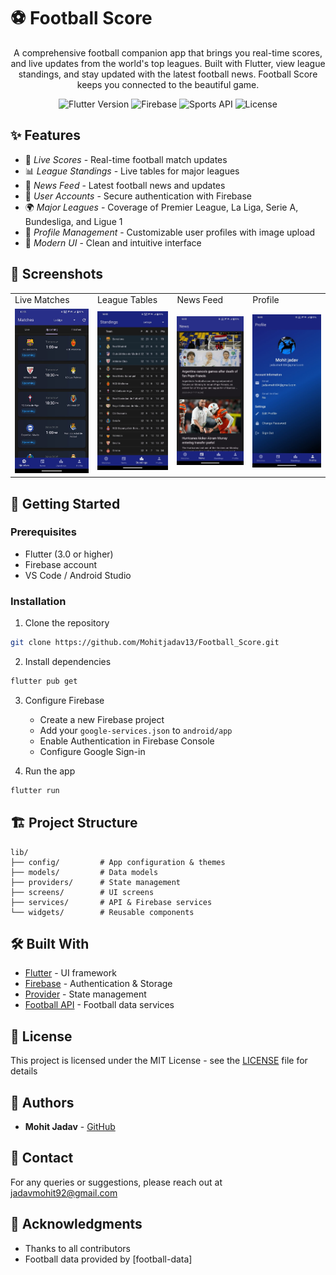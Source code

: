 # ⚽ Football Score

<div align="center">
  
  <p>A comprehensive football companion app that brings you real-time scores, and live updates from the world's top leagues. Built with Flutter, view league standings, and stay updated with the latest football news. Football Score keeps you connected to the beautiful game.</p>

  ![Flutter Version](https://img.shields.io/badge/Flutter-3.0+-02569B?logo=flutter)
  ![Firebase](https://img.shields.io/badge/Firebase-FFCA28?logo=firebase&logoColor=black)
  ![Sports API](https://img.shields.io/badge/Sports_API-2196F3)
  ![License](https://img.shields.io/badge/License-MIT-green.svg)
</div>

## ✨ Features

- 🎯 *Live Scores* - Real-time football match updates
- 📊 *League Standings* - Live tables for major leagues
- 📰 *News Feed* - Latest football news and updates
- 🔐 *User Accounts* - Secure authentication with Firebase
- 🌍 *Major Leagues* - Coverage of Premier League, La Liga, Serie A, Bundesliga, and Ligue 1
- 👤 *Profile Management* - Customizable user profiles with image upload
- 🌙 *Modern UI* - Clean and intuitive interface

## 📱 Screenshots

<table>
  <tr>
    <td>Live Matches</td>
    <td>League Tables</td>
    <td>News Feed</td>
    <td>Profile</td>
  </tr>
  <tr>
    <td><img src="screenshots/matches.jpg" width="200"/></td>
    <td><img src="screenshots/standings.jpg" width="200"/></td>
    <td><img src="screenshots/news.jpg" width="200"/></td>
    <td><img src="screenshots/profile.jpg" width="200"/></td>
  </tr>
</table>

## 🚀 Getting Started

### Prerequisites

- Flutter (3.0 or higher)
- Firebase account
- VS Code / Android Studio

### Installation

1. Clone the repository
```bash
git clone https://github.com/Mohitjadav13/Football_Score.git
```

2. Install dependencies
```bash
flutter pub get
```

3. Configure Firebase
   - Create a new Firebase project
   - Add your `google-services.json` to `android/app`
   - Enable Authentication in Firebase Console
   - Configure Google Sign-in

4. Run the app
```bash
flutter run
```

## 🏗 Project Structure

```
lib/
├── config/         # App configuration & themes
├── models/         # Data models
├── providers/      # State management
├── screens/        # UI screens
├── services/       # API & Firebase services
└── widgets/        # Reusable components
```

## 🛠 Built With

- [Flutter](https://flutter.dev/) - UI framework
- [Firebase](https://firebase.google.com/) - Authentication & Storage
- [Provider](https://pub.dev/packages/provider) - State management
- [Football API](https://www.football-data.org/) - Football data services

## 📄 License

This project is licensed under the MIT License - see the [LICENSE](LICENSE) file for details

## 👥 Authors

- **Mohit Jadav** - [GitHub](https://github.com/Mohitjadav13)

## 👥 Contact

For any queries or suggestions, please reach out at jadavmohit92@gmail.com

## 🙏 Acknowledgments

- Thanks to all contributors
- Football data provided by [football-data]
